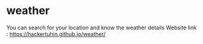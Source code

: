 # weather
You can search for your location and know the weather details
Website link : https://hackertuhin.github.io/weather/
